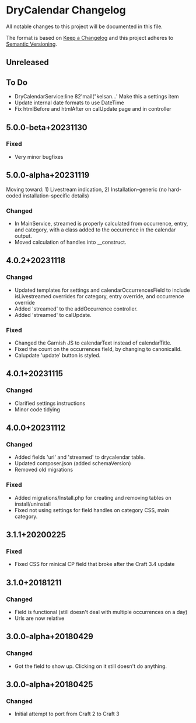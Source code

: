 # DryCalendar Changelog

All notable changes to this project will be documented in this file.

The format is based on [Keep a Changelog](http://keepachangelog.com/) and this project adheres to [Semantic Versioning](http://semver.org/).

## Unreleased

## To Do
- DryCalendarService:line 82'mail("kelsan...'
  Make this a settings item
- Update internal date formats to use DateTime
- Fix htmlBefore and htmlAfter on calUpdate page and in controller

## 5.0.0-beta+20231130
### Fixed
- Very minor bugfixes
## 5.0.0-alpha+20231119
Moving toward: 1) Livestream indication, 2) Installation-generic (no hard-coded installation-specific details)
### Changed
- In MainService, streamed is properly calculated from occurrence, entry, and category, with a class added to the occurrence in the calendar output.
- Moved calculation of handles into __construct.
## 4.0.2+20231118
### Changed
- Updated templates for settings and calendarOccurrencesField to include isLivestreamed overrides for category, entry override, and occurrence override
- Added 'streamed' to the addOccurrence controller.
- Added 'streamed' to calUpdate.
### Fixed
- Changed the Garnish JS to calendarText instead of calendarTitle.
- Fixed the count on the occurrences field, by changing to canonicalId.
- Calupdate 'update' button is styled.
## 4.0.1+20231115
### Changed
- Clarified settings instructions
- Minor code tidying
## 4.0.0+20231112
### Changed
- Added fields 'url' and 'streamed' to drycalendar table.
- Updated composer.json (added schemaVersion)
- Removed old migrations
### Fixed
- Added migrations/Install.php for creating and removing tables on install/uninstall
- Fixed not using settings for field handles on category CSS, main category.
## 3.1.1+20200225
### Fixed
- Fixed CSS for minical CP field that broke after the Craft 3.4 update

## 3.1.0+20181211
### Changed
- Field is functional (still doesn't deal with multiple occurrences on a day)
- Urls are now relative

## 3.0.0-alpha+20180429
### Changed
- Got the field to show up. Clicking on it still doesn't do anything.

## 3.0.0-alpha+20180425
### Changed
- Initial attempt to port from Craft 2 to Craft 3
